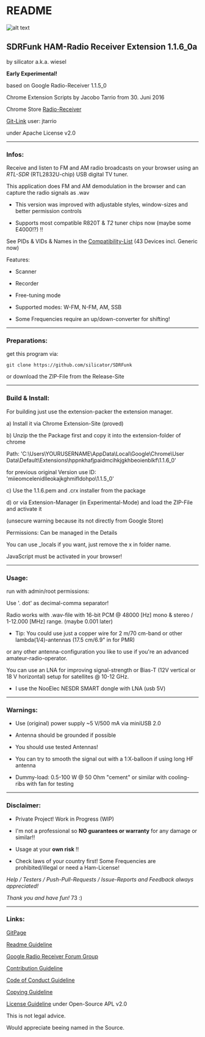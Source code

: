 # README

![alt text](https://github.com/silicator/SDRFunk/blob/master/docs/favicon.png "Logo SDRFunk")

## SDRFunk HAM-Radio Receiver Extension 1.1.6_0a 

by silicator a.k.a. wiesel

**Early Experimental!**

based on Google Radio-Receiver 1.1.5_0

Chrome Extension Scripts by Jacobo Tarrio from 30. Juni 2016

Chrome Store [Radio-Receiver](https://chrome.google.com/webstore/detail/radio-receiver/miieomcelenidlleokajkghmifldohpo)

[Git-Link](https://github.com/google/radioreceiver) user: jtarrio

under Apache License v2.0 

___

### Infos:

Receive and listen to FM and AM radio broadcasts on your browser using an *RTL-SDR* (RTL2832U-chip) USB digital TV tuner.

This application does FM and AM demodulation in the browser and can capture the radio signals as .wav

* This version was improved with adjustable styles, window-sizes and better permission controls

* Supports most compatible R820T & *T2* tuner chips now (maybe some E4000!?) !! 

See PIDs & VIDs & Names in the [Compatibility-List](docs/compatibility-list.csv) (43 Devices incl. Generic now)

Features:

* Scanner

* Recorder

* Free-tuning mode

* Supported modes: W-FM, N-FM, AM, SSB

* Some Frequencies require an up/down-converter for shifting!

___

### Preparations:

get this program via: 

`git clone https://github.com/silicator/SDRFunk`

or download the ZIP-File from the Release-Site

___

### Build & Install:

For building just use the extension-packer the extension manager. 

a) Install it via Chrome Extension-Site (proved)

b) Unzip the the Package first and copy it into the extension-folder of chrome

Path: 'C:\Users\YOURUSERNAME\AppData\Local\Google\Chrome\User Data\Default\Extensions\hppnkhafjpaidmcihkjgkhbeoienblkf\1.1.6_0\'

for previous original Version use ID: 'miieomcelenidlleokajkghmifldohpo\1.1.5_0\'

c) Use the 1.1.6.pem and .crx installer from the package

d) or via Extension-Manager (in Experimental-Mode) and load the ZIP-File and activate it

(unsecure warning because its not directly from Google Store)

Permissions: Can be managed in the Details

You can use _locals if you want, just remove the x in folder name.

JavaScript must be activated in your browser!

___

### Usage:

run with admin/root permissions:

Use '. dot' as decimal-comma separator! 

Radio works with .wav-file with 16-bit PCM @ 48000 [Hz] mono & stereo / 1-12.000 [MHz] range. (maybe 0.001 later)

- Tip: You could use just a copper wire for 2 m/70 cm-band or other lambda(1/4)-antennas (17.5 cm/6.9" in for PMR)

or any other antenna-configuration you like to use if you're an advanced amateur-radio-operator.

You can use an LNA for improving signal-strength or Bias-T (12V vertical or 18 V horizontal) setup for satellites @ 10-12 GHz.

- I use the NooElec NESDR SMART dongle with LNA (usb 5V)

___

### Warnings:

- Use (original) power supply ~5 V/500 mA via miniUSB 2.0

- Antenna should be grounded if possible

- You should use tested Antennas! 

- You can try to smooth the signal out with a 1:X-balloon if using long HF antenna

- Dummy-load: 0.5-100 W @ 50 Ohm "cement" or similar with cooling-ribs with fan for testing

___

### Disclaimer:

- Private Project! Work in Progress (WIP)

- I'm not a professional so **NO guarantees or warranty** for any damage or similar!!

- Usage at your **own risk** !!

- Check laws of your country first! Some Frequencies are prohibited/illegal or need a Ham-License!


*Help / Testers / Push-Pull-Requests / Issue-Reports and Feedback always appreciated!*

*Thank you and have fun!* 73 :)

___

### Links:

[GitPage](https://silicator.github.io/SDRFunk/)

[Readme Guideline](README.md)

[Google Radio Receiver Forum Group](https://groups.google.com/forum/#!forum/radioreceiver)

[Contribution Guideline](docs/CONTRIBUTING.md)

[Code of Conduct Guideline](docs/CODE_OF_CONDUCT.md)

[Copying Guideline](docs/COPYING.md)

[License Guideline](LICENSE.md) under Open-Source APL v2.0

This is not legal advice. 

Would appreciate beeing named in the Source.
